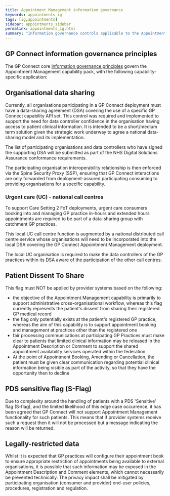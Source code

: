 ```yaml
---
title: Appointment Management information governance
keywords: appointments ig
tags: [ig,appointments]
sidebar: appointments_sidebar
permalink: appointments_ig.html
summary: "Information governance controls applicable to the Appointment Management capability pack."
---
```


## GP Connect information governance principles ##

The GP Connect core [information governance principles](designprinciples_ig_principles.html) govern the Appointment Management capability pack, with the following capability-specific application:

## Organisational data sharing ##

Currently, all organisations participating in a GP Connect deployment must have a data-sharing agreement (DSA) covering the use of a specific GP Connect capability API set. This control was required and implemented to support the need for data controller confidence in the organisation having access to patient clinical information. It is intended to be a short/medium term solution given the strategic work underway to agree a national data-sharing model and its implementation.

The list of participating organisations and data controllers who have signed the supporting DSA will be submitted as part of the NHS Digital Solutions Assurance conformance requirements.

The participating organisation interoperability relationship is then enforced via the Spine Security Proxy (SSP), ensuring that GP Connect interactions are only forwarded from deployment-assured participating consuming to providing organisations for a specific capability.

### Urgent care (UC) - national call centres ###

To support Care Setting 2 FoT deployments, urgent care consumers booking into and managing GP practice in-hours and extended hours appointments are required to be part of a data-sharing group with catchment GP practices. 

This local UC call centre function is augmented by a national distributed call centre service whose organisations will need to be incorporated into the local DSA covering the GP Connect Appointment Management deployment. 

The local UC organisation is required to make the data controllers of the GP practices within its DSA aware of the participation of the other call centres.

## Patient Dissent To Share ##

This flag must NOT be applied by provider systems based on the following:

   -  the objective of the Appointment Management capability is primarily to support administrative cross-organisational workflow, whereas this flag currently represents the patient's dissent from sharing their registered GP medical record
   -  the flag only potentially exists at the patient's registered GP practice, whereas the aim of this capability is to support appointment booking and management at practices other than the registered one
   -  fair processing communications at participating GP Practices must make clear to patients that limited clinical information may be released in the Appointment Description or Comment to support the shared appointment availability services operated within the federation
   -  At the point of Appointment Booking, Amending or Cancellation, the patient must be given clear communication regarding potential clinical information being visible as part of the activity, so that they have the opportunity then to decline

## PDS sensitive flag (S-Flag) ##

Due to complexity around the handling of patients with a PDS 'Sensitive' flag (S-flag), and the limited likelihood of this edge case occurrence, it has been agreed that GP Connect will not support Appointment Management functionality for such patients.  This means that if provider systems receive such a request then it will not be processed but a message indicating the reason will be returned.

## Legally-restricted data ##

Whilst it is expected that GP practices will configure their appointment book to ensure appropriate restriction of appointments being available to external organisations, it is possible that such information may be exposed in the Appointment Description and Comment elements, which cannot necessarily be prevented technically. The privacy impact shall be mitigated by participating organisation (consumer and provider) end-user policies, procedures, registration and regulation.




